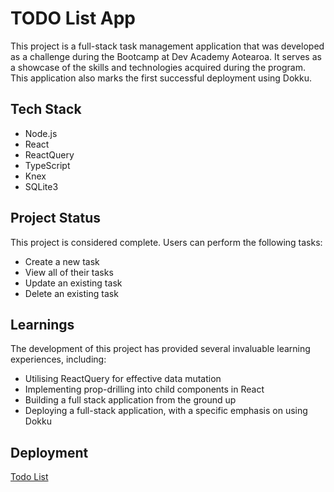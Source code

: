 # TODO List App

This project is a full-stack task management application that was developed as a challenge during the Bootcamp at Dev Academy Aotearoa. It serves as a showcase of the skills and technologies acquired during the program. This application also marks the first successful deployment using Dokku.

## Tech Stack
- Node.js
- React
- ReactQuery
- TypeScript
- Knex
- SQLite3


## Project Status
This project is considered complete. Users can perform the following tasks:

- Create a new task
- View all of their tasks
- Update an existing task
- Delete an existing task

## Learnings
The development of this project has provided several invaluable learning experiences, including:

- Utilising ReactQuery for effective data mutation
- Implementing prop-drilling into child components in React
- Building a full stack application from the ground up
- Deploying a full-stack application, with a specific emphasis on using Dokku


## Deployment

[Todo List](http://yuekai-matai-todo.devacademy.online/)
